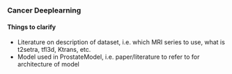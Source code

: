### Cancer Deeplearning

#### Things to clarify
- Literature on description of dataset, i.e. which MRI series to use, what is t2setra, tfl3d, Ktrans, etc.
- Model used in ProstateModel, i.e. paper/literature to refer to for architecture of model
